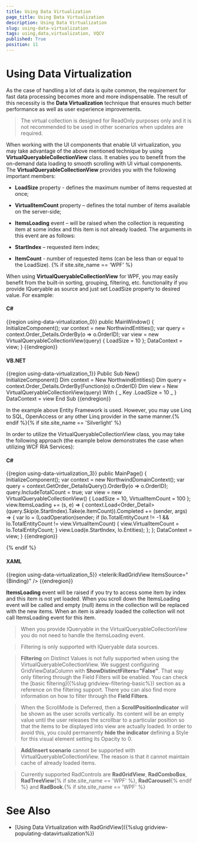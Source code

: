 ```yaml
---
title: Using Data Virtualization
page_title: Using Data Virtualization
description: Using Data Virtualization
slug: using-data-virtualization
tags: using,data,virtualization, VQCV
published: True
position: 11
---
```


# Using Data Virtualization

As the case of handling a lot of data is quite common, the requirement for fast data processing becomes more and more indispensable.  The result of this necessity is the __Data Virtualization__ technique that ensures much better performance as well as user experience improvements.

> The virtual collection is designed for ReadOnly purposes only and it is not recommended to be used in other scenarios when updates are required. 

When working with the UI components that enable UI virtualization, you may take advantage of the above mentioned technique by using __VirtualQueryableCollectionView__ class. It enables you to benefit from the on-demand data loading to smooth scrolling with UI virtual components.
The __VirtualQueryableCollectionView__ provides you with the following important members:

* __LoadSize__ property - defines the maximum number of items requested at once;
            

* __VirtualItemCount__ property – defines the total number of items available on the server-side;
            

* __ItemsLoading__ event – will be raised when the collection is requesting item at some index and this item is not already loaded. The arguments in this event are as follows:
             

* __StartIndex__ – requested item index;
                

* __ItemCount__ - number of requested items (can be less than or equal to the LoadSize).
                {% if site.site_name == 'WPF' %}

When using __VirtualQueryableCollectionView__ for WPF, you may easily benefit from the built-in sorting, grouping, filtering, etc. functionality if you provide IQueryable as source and just set LoadSize property to desired value. For example:

#### __C#__

{{region using-data-virtualization_0}}
	public MainWindow()
    {
        InitializeComponent();
        var context = new NorthwindEntities();
        var query = context.Order_Details.OrderBy(o => o.OrderID);
        var view = new VirtualQueryableCollectionView(query) { LoadSize = 10 };
        DataContext = view;
    }
{{endregion}}


#### __VB.NET__

{{region using-data-virtualization_1}}
	Public Sub New()
	 InitializeComponent()
	 Dim context = New NorthwindEntities()
	 Dim query = context.Order_Details.OrderBy(Function(o) o.OrderID)
	 Dim view = New VirtualQueryableCollectionView(query) With { _
	  Key .LoadSize = 10 _
	 }
	 DataContext = view
	End Sub
{{endregion}}


In the example above Entity Framework is used. However, you may use Linq to SQL, OpenAccess or any other Linq provider in the same manner.{% endif %}{% if site.site_name == 'Silverlight' %}

In order to utilize the VirtualQueryableCollectionView class, you may take the following approach (the example below demonstrates the case when utilizing WCF RIA Services):

#### __C#__

{{region using-data-virtualization_3}}
	public MainPage()
    {
        InitializeComponent();
        var context = new NorthwindDomainContext();
        var query = context.GetOrder_DetailsQuery().OrderBy(o => o.OrderID);
        query.IncludeTotalCount = true;
        var view = new VirtualQueryableCollectionView() { LoadSize = 10, VirtualItemCount = 100 };
        view.ItemsLoading += (s, e) =>
        {
            context.Load<Order_Detail>(query.Skip(e.StartIndex).Take(e.ItemCount)).Completed += (sender, args) =>
           {
               var lo = (LoadOperation)sender;
               if (lo.TotalEntityCount != -1 && lo.TotalEntityCount != view.VirtualItemCount)
               {
                   view.VirtualItemCount = lo.TotalEntityCount;
               }
               view.Load(e.StartIndex, lo.Entities);
           };
        };
        DataContext = view;
    }
{{endregion}}

{% endif %}

#### __XAML__

{{region using-data-virtualization_5}}
	<telerik:RadGridView ItemsSource="{Binding}" />
{{endregion}}

__ItemsLoading__ event will be raised if you try to access some item by index and this item is not yet loaded. When you scroll down the ItemsLoading event will be called and empty (null) items in the collection will be replaced with the new items. When an item is already loaded the collection will not call ItemsLoading event for this item.
        

>When you provide IQueryable in the VirtualQueryableCollectionView you do not need to handle the ItemsLoading event.

>Filtering is only supported with IQueryable data sources.

>__Filtering__ on Distinct Values is not fully supported when using the VirtualQueryableCollectionView. We suggest configuring GridViewDataColumn with __ShowDistinctFilters="False"__. That way only filtering through the Field Filters will be enabled. You can check the [basic filtering]({%slug gridview-filtering-basic%}) section as a reference on the filtering support. There you can also find more information on how to filter through the __Field Filters__.         

>When the ScrollMode is Deferred, then a __ScrollPositionIndicator__ will be shown as the user scrolls vertically. Its content will be an empty value until the user releases the scrollbar to a particular position so that the items to be displayed into view are actually loaded. In order to avoid this, you could permanently __hide the indicator__ defining a Style for this visual element setting its Opacity to 0.
          
>__Add/insert scenario__ cannot be supported with VirtualQueryableCollectionView. The reason is that it cannot maintain cache of already loaded items.
          

>Currently supported RadControls are __RadGridView__, __RadComboBox__, __RadTreeView__{% if site.site_name == 'WPF' %}, __RadCarousel__{% endif %} and __RadBook__.{% if site.site_name == 'WPF' %}

# See Also

 * [Using Data Virtualization with RadGridView]({%slug gridview-populating-datavirtualization%})
